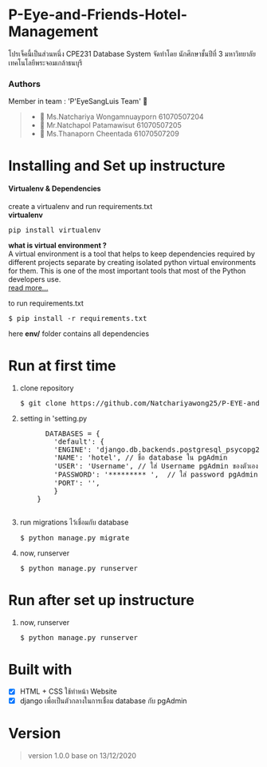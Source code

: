 # P-Eye-and-Friends-Hotel-Management
โปรเจ็คนี้เป็นส่วนหนึ่ง CPE231 Database  System จัดทำโดย นักศึกษาชั้นปีที่ 3 มหาวิทยาลัยเทคโนโลยีพระจอมเกล้าธนบุรี

### Authors 
Member in team : 'P'EyeSangLuis Team' :dog:
> * :woman: Ms.Natchariya Wongamnuayporn 61070507204
> * :man: Mr.Natchapol Patamawisut 61070507205
> * :woman: Ms.Thanaporn Cheentada 61070507209

# Installing and Set up instructure 
#### Virtualenv & Dependencies

create a virtualenv and run requirements.txt<br/>
<b>virtualenv</b>

<pre>pip install virtualenv</pre>

<b> what is virtual environment ? </b><br/>
A virtual environment is a tool that helps to keep dependencies required by different projects separate by creating isolated python virtual environments for them. This is one of the most important tools that most of the Python developers use.
<br/>
<a href="https://www.geeksforgeeks.org/python-virtual-environment/" >read more... </a>

to run requirements.txt

<pre>$ pip install -r requirements.txt</pre>

here <b>env/</b> folder contains all dependencies

# Run at first time
<ol>
  <li>
      clone repository 
      <pre>$ git clone https://github.com/Natchariyawong25/P-EYE-and-Friends-Hotel-Management.git</pre>
  </li>
  <li>
    setting in 'setting.py  
    <pre>
      DATABASES = {
        'default': {
        'ENGINE': 'django.db.backends.postgresql_psycopg2',
        'NAME': 'hotel', // ชื่อ database ใน pgAdmin 
        'USER': 'Username', // ใส่ Username pgAdmin ของตัวเอง เพื่อไว้เชื่อมกับ local database
        'PASSWORD': '********* ',  // ใส่ password pgAdmin ของตัวเอง เพื่อไว้เชื่อมกับ local database 
        'PORT': '',
        }
    }
    </pre>
  </li>
  <li>
    run migrations ไว้เชื่อมกับ database 
    <pre>$ python manage.py migrate</pre>
  </li>
  <li>
    now, runserver 
    <pre>$ python manage.py runserver</pre>
  </li>
 </ol>

# Run after set up instructure
<ol>
  <li>
    now, runserver 
    <pre>$ python manage.py runserver</pre>
  </li>
</ol>

# Built with 
- [x] HTML + CSS ใช้ทำหน้า Website 
- [X] django เพื่อเป็นตัวกลางในการเชื่อม database กับ pgAdmin 

# Version
> version 1.0.0 base on 13/12/2020 
